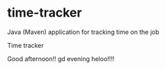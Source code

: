 # time-tracker
Java (Maven) application for tracking time on the job

Time tracker

Good afternoon!!
gd evening
heloo!!!!
